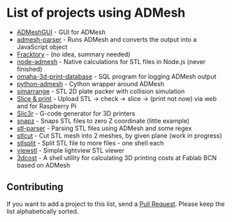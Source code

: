 List of projects using ADMesh
=============================

 * [ADMeshGUI](https://github.com/vyvledav/ADMeshGUI) - GUI for ADMesh
 * [admesh-parser](https://github.com/coding-in-the-wild/admesh-parser) - Runs ADMesh and converts the output into a JavaScript object
 * [Fracktory](https://github.com/FracktalWorks/Fracktory) - (no idea, summary needed)
 * [node-admesh](https://github.com/ArtskydJ/node-admesh) - Native calculations for STL files in Node.js (never finished)
 * [omaha-3d-print-database](https://github.com/ArtskydJ/omaha-3d-print-database) - SQL program for logging ADMesh output
 * [python-admesh](https://pypi.python.org/pypi/admesh) - Cython wrapper around ADMesh
 * [simarrange](https://github.com/kliment/simarrange) - STL 2D plate packer with collision simulation
 * [Slice & print](https://github.com/exilaus/slice_n_print) - Upload STL -> check -> slice -> (print not now) via web and for Raspberry Pi
 * [Slic3r](http://slic3r.org/) - G-code generator for 3D printers
 * [snapz](https://github.com/hroncok/snapz) - Snaps STL files to zero Z coordinate (little example)
 * [stl-parser](https://github.com/TheAdherent/stl-parser) - Parsing STL files using ADMesh and some regex
 * [stlcut](https://github.com/hroncok/stlcut) - Cut STL mesh into 2 meshes, by given plane (work in progress)
 * [stlsplit](https://github.com/hroncok/stlsplit) - Split STL file to more files - one shell each
 * [viewstl](https://github.com/hroncok/viewstl) - Simple lightview STL viewer
 * [3dcost](https://github.com/pral2a/3dcost) - A shell utility for calculating 3D printing costs at Fablab BCN based on ADMesh

Contributing
------------

If you want to add a project to this list, send a [Pull Request](https://github.com/admesh/admesh-projects/pulls). Please keep the list alphabetically sorted.

